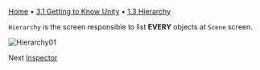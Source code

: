 [Home](../../HomeENG.md) • [3.1 Getting to Know Unity](./1_interface_eng.md) • [1.3 Hierarchy](#)

`Hierarchy` is the screen responsible to list **EVERY** objects at `Scene` screen.

![Hierarchy01](https://cdn.discordapp.com/attachments/859440081462493194/859759988816740362/unknown.png)

Next [Inspector](./1.4_inspector_eng.md)